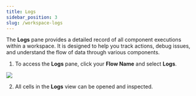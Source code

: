 ```yaml
---
title: Logs
sidebar_position: 3
slug: /workspace-logs
---
```



The **Logs** pane provides a detailed record of all component executions within a workspace. It is designed to help you track actions, debug issues, and understand the flow of data through various components.

1. To access the **Logs** pane, click your **Flow Name** and select **Logs**.

![](/img/logs.png)

2. All cells in the **Logs** view can be opened and inspected.


